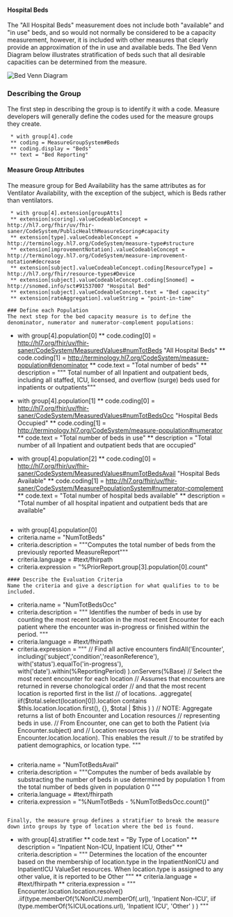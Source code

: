 #### Hospital Beds
The "All Hospital Beds" measurement does not include both "available" and "in use" beds, and so would not normally be considered to be a
capacity measurement, however, it is included with other measures that clearly provide an approximation of the in use and available beds.
The Bed Venn Diagram below illustrates stratification of beds such that all desirable capacities can be determined from the measure.

![Bed Venn Diagram](venn2.png)

### Describing the Group

The first step in describing the group is to identify it with a code.  Measure developers will generally
define the codes used for the measure groups they create.

```
 * with group[4].code
 ** coding = MeasureGroupSystem#Beds
 ** coding.display = "Beds"
 ** text = "Bed Reporting"
```
#### Measure Group Attributes
The measure group for Bed Availability has the same attributes as for Ventilator Availability, with the
exception of the subject, which is Beds rather than ventilators.

```
 * with group[4].extension[groupAtts]
 ** extension[scoring].valueCodeableConcept = http://hl7.org/fhir/uv/fhir-saner/CodeSystem/PublicHealthMeasureScoring#capacity
 ** extension[type].valueCodeableConcept = http://terminology.hl7.org/CodeSystem/measure-type#structure
 ** extension[improvementNotation].valueCodeableConcept = http://terminology.hl7.org/CodeSystem/measure-improvement-notation#decrease
 ** extension[subject].valueCodeableConcept.coding[ResourceType] = http://hl7.org/fhir/resource-types#Device
 ** extension[subject].valueCodeableConcept.coding[Snomed] = http://snomed.info/sct#91537007 "Hospital Bed"
 ** extension[subject].valueCodeableConcept.text = "Bed capacity"
 ** extension[rateAggregation].valueString = "point-in-time"

### Define each Population
The next step for the bed capacity measure is to define the denominator, numerator and numerator-complement populations:

```
 * with group[4].population[0]
 ** code.coding[0] = http://hl7.org/fhir/uv/fhir-saner/CodeSystem/MeasuredValues#numTotBeds "All Hospital Beds"
 ** code.coding[1] = http://terminology.hl7.org/CodeSystem/measure-population#denominator
 ** code.text = "Total number of beds"
 ** description = """
 Total number of all Inpatient and outpatient beds, including all staffed, ICU,
 licensed, and overflow (surge) beds used for inpatients or outpatients"""

 * with group[4].population[1]
 ** code.coding[0] = http://hl7.org/fhir/uv/fhir-saner/CodeSystem/MeasuredValues#numTotBedsOcc "Hospital Beds Occupied"
 ** code.coding[1] = http://terminology.hl7.org/CodeSystem/measure-population#numerator
 ** code.text = "Total number of beds in use"
 ** description = "Total number of all Inpatient and outpatient beds that are occupied"

 * with group[4].population[2]
 ** code.coding[0] = http://hl7.org/fhir/uv/fhir-saner/CodeSystem/MeasuredValues#numTotBedsAvail "Hospital Beds Available"
 ** code.coding[1] = http://hl7.org/fhir/uv/fhir-saner/CodeSystem/MeasurePopulationSystem#numerator-complement
 ** code.text = "Total number of hospital beds available"
 ** description = "Total number of all hospital inpatient and outpatient beds that are available"
```

```
 * with group[4].population[0]
 * criteria.name = "NumTotBeds"
 * criteria.description = """Computes the total number of beds from the previously reported MeasureReport"""
 * criteria.language = #text/fhirpath
 * criteria.expression = "%PriorReport.group[3].population[0].count"
```
#### Describe the Evaluation Criteria
Name the criteria and give a description for what qualifies to to be included.

```
 * criteria.name = "NumTotBedsOcc"
 * criteria.description = """
 Identifies the number of beds in use by counting the most recent location in the
 most recent Encounter for each patient where the encounter
 was in-progress or finished within the period.
   """
 * criteria.language = #text/fhirpath
 * criteria.expression = """
       // Find all active encounters
       findAll('Encounter',
        including('subject','condition','reasonReference'),
        with('status').equalTo('in-progress'),
        with('date').within(%ReportingPeriod)
       ).onServers(%Base)
       // Select the most recent encounter for each location
       // Assumes that encounters are returned in reverse chonological order
       // and that the most recent location is reported first in the list
       // of locations.
       .aggregate(
          iif($total.select(location[0]).location contains $this.location.location.first(),
              {},
              $total | $this
          )
       )
       // NOTE: Aggregate returns a list of both Encounter and Location resources
       // representing beds in use.
       // From Encounter, one can get to both the Patient (via Encounter.subject) and
       // Location resources (via Encounter.location.location).  This enables the result
       // to be stratifed by patient demographics, or location type.
 """
```
```
 * criteria.name = "NumTotBedsAvail"
 * criteria.description = """Computes the number of beds  available by substracting the number of beds in use
 determined by population 1 from the total number of beds given in population 0
 """
 * criteria.language = #text/fhirpath
 * criteria.expression = "%NumTotBeds - %NumTotBedsOcc.count()"
```

Finally, the measure group defines a stratifier to break the measure
down into groups by type of location where the bed is found.
```
 * with group[4].stratifier
 ** code.text = "By Type of Location"
 ** description = "Inpatient Non-ICU, Inpatient ICU, Other"
 ** criteria.description = """
 Determines the location of the encounter based on the membership
 of location.type in the InpatientNonICU and InpatientICU ValueSet resources.
 When location.type is assigned to any other value, it is reported to be Other
 """
 ** criteria.language = #text/fhirpath
 ** criteria.expression = """
    Encounter.location.location.resolve()
    .iif(type.memberOf(%NonICU.memberOf(.url),
        'Inpatient Non-ICU',
        iif (type.memberOf(%ICULocations.url),
             'Inpatient ICU',
             'Other'
        )
    )
"""
```